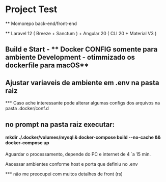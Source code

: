 # Project Test 

** Momorepo back-end/front-end  

** Laravel 12 ( Breeze + Sanctum ) + Angular 20 ( CLI 20 + Material V3 )

## Build e Start  - ** Docker CONFIG somente para ambiente Development - otimmizado os dockerfile para macOS**

## Ajustar variaveis de ambiente em .env na pasta raiz 
*** Caso ache interessante pode alterar algumas configs dos arquivos na pasta .docker/conf.d

## no prompt na pasta raiz executar:

#### mkdir ./.docker/volumes/mysql & docker-compose build --no-cache && docker-compose up

Aguardar o processamento, depende do PC e internet de 4 `a 15 min.

Aacessar ambientes conforme host e porta que definiu no .env

*** não me preocupei com muitos detalhes de front (rs)